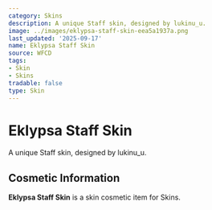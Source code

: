 ```yaml
---
category: Skins
description: A unique Staff skin, designed by lukinu_u.
image: ../images/eklypsa-staff-skin-eea5a1937a.png
last_updated: '2025-09-17'
name: Eklypsa Staff Skin
source: WFCD
tags:
- Skin
- Skins
tradable: false
type: Skin
---
```


# Eklypsa Staff Skin

A unique Staff skin, designed by lukinu_u.

## Cosmetic Information

**Eklypsa Staff Skin** is a skin cosmetic item for Skins.

